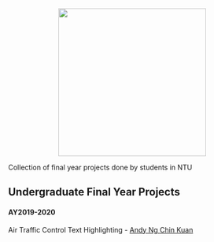 <p align="center">
    <br>
    <!--change image source here if expired! -->
    <img src="https://cdn.freelogovectors.net/wp-content/uploads/2019/02/ntu_logo_nanyang_technological_university.png" width="300"/>
    <br>
<p>
<!--  -->
 

Collection of final year projects done by students in NTU


## Undergraduate Final Year Projects

#### AY2019-2020
Air Traffic Control Text Highlighting - [Andy Ng Chin Kuan](https://github.com/andyngchinkuan/atc-fyp/tree/3936279189dae685a9c8005714e2b44e4f5bb929)
